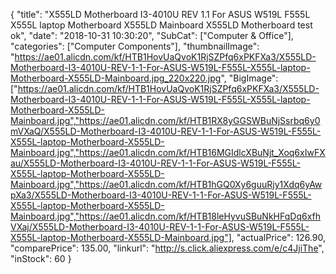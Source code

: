 {
	"title": "X555LD Motherboard I3-4010U REV 1.1 For ASUS W519L F555L X555L laptop Motherboard X555LD Mainboard X555LD Motherboard test ok",
	"date": "2018-10-31 10:30:20",
	"SubCat": ["Computer & Office"],
	"categories": ["Computer Components"],
	"thumbnailImage": "https://ae01.alicdn.com/kf/HTB1HovUaQvoK1RjSZPfq6xPKFXa3/X555LD-Motherboard-I3-4010U-REV-1-1-For-ASUS-W519L-F555L-X555L-laptop-Motherboard-X555LD-Mainboard.jpg_220x220.jpg",
	"BigImage": ["https://ae01.alicdn.com/kf/HTB1HovUaQvoK1RjSZPfq6xPKFXa3/X555LD-Motherboard-I3-4010U-REV-1-1-For-ASUS-W519L-F555L-X555L-laptop-Motherboard-X555LD-Mainboard.jpg","https://ae01.alicdn.com/kf/HTB1RX8yGGSWBuNjSsrbq6y0mVXaQ/X555LD-Motherboard-I3-4010U-REV-1-1-For-ASUS-W519L-F555L-X555L-laptop-Motherboard-X555LD-Mainboard.jpg","https://ae01.alicdn.com/kf/HTB16MGIdlcXBuNjt_Xoq6xIwFXau/X555LD-Motherboard-I3-4010U-REV-1-1-For-ASUS-W519L-F555L-X555L-laptop-Motherboard-X555LD-Mainboard.jpg","https://ae01.alicdn.com/kf/HTB1hGQ0Xy6guuRjy1Xdq6yAwpXa3/X555LD-Motherboard-I3-4010U-REV-1-1-For-ASUS-W519L-F555L-X555L-laptop-Motherboard-X555LD-Mainboard.jpg","https://ae01.alicdn.com/kf/HTB18leHyvuSBuNkHFqDq6xfhVXaj/X555LD-Motherboard-I3-4010U-REV-1-1-For-ASUS-W519L-F555L-X555L-laptop-Motherboard-X555LD-Mainboard.jpg"],
	"actualPrice": 126.90,
	"comparePrice": 135.00,
	"linkurl": "http://s.click.aliexpress.com/e/c4JjiThe",
	"inStock": 60
}

